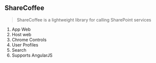 ShareCoffee
-----------

> ShareCoffee is a lightweight library for calling SharePoint services

1. App Web
2. Host web
3. Chrome Controls
4. User Profiles
5. Search
6. Supports AngularJS